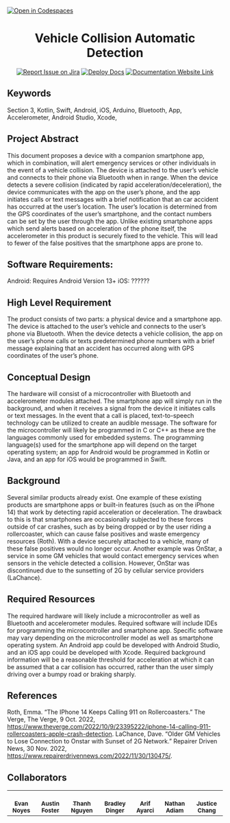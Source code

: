 [![Open in Codespaces](https://classroom.github.com/assets/launch-codespace-f4981d0f882b2a3f0472912d15f9806d57e124e0fc890972558857b51b24a6f9.svg)](https://classroom.github.com/open-in-codespaces?assignment_repo_id=10185894)
<div align="center">

# Vehicle Collision Automatic Detection
[![Report Issue on Jira](https://img.shields.io/badge/Report%20Issues-Jira-0052CC?style=flat&logo=jira-software)](https://temple-cis-projects-in-cs.atlassian.net/jira/software/c/projects/DT/issues)
[![Deploy Docs](https://github.com/ApplebaumIan/tu-cis-4398-docs-template/actions/workflows/deploy.yml/badge.svg)](https://github.com/ApplebaumIan/tu-cis-4398-docs-template/actions/workflows/deploy.yml)
[![Documentation Website Link](https://img.shields.io/badge/-Documentation%20Website-brightgreen)](https://applebaumian.github.io/tu-cis-4398-docs-template/)


</div>


## Keywords

Section 3, Kotlin, Swift, Android, iOS, Arduino, Bluetooth, App, Accelerometer, Android Studio, Xcode, 

## Project Abstract

This  document  proposes  a  device  with  a  companion  smartphone  app,  which  in  combination,  will  alert emergency services or other individuals in the event of a vehicle collision. The device is attached to the user’s vehicle and connects to their phone via Bluetooth when in range. When the device detects a severe collision (indicated by rapid acceleration/deceleration), the device communicates with the app on the user’s phone, and the app initiates calls or text messages with a brief notification that an car accident has occurred at the user’s location. The user’s location is determined from the GPS coordinates of the user’s smartphone, and the contact numbers can be set by the user through the app. Unlike existing smartphone apps which send alerts based on acceleration of the phone itself, the accelerometer in this product is securely fixed to the vehicle. This will lead to fewer of the false positives that the smartphone apps are prone to.

## Software Requirements:
Android: Requires Android Version 13+
iOS: ??????

## High Level Requirement

The product consists of two parts: a physical device and a smartphone app. The device is attached to the user’s vehicle and connects to the user’s phone via Bluetooth. When the device detects a vehicle collision, the app on the user’s phone calls or texts predetermined phone numbers with a brief message explaining that an accident has occurred along with GPS coordinates of the user’s phone.

## Conceptual Design

The hardware will consist of a microcontroller with Bluetooth and accelerometer modules attached. The smartphone app will simply run in the background, and when it receives a signal from the device it initiates calls or text messages. In the event that a call is placed, text-to-speech technology can be utilized to create an audible message. The software for the microcontroller will likely be programmed in C or C++ as these are the languages commonly used for embedded systems. The programming language(s) used for the smartphone app will depend on the target operating system; an app for Android would be programmed in Kotlin or Java, and an app for iOS would be programmed in Swift.

## Background

Several similar products already exist. One example of these existing products are smartphone apps or built-in features (such as on the iPhone 14) that work by detecting rapid acceleration or deceleration. The drawback to this is that smartphones are occasionally subjected to these forces outside of car crashes, such as by being dropped or by the user riding a rollercoaster, which can cause false positives and waste emergency resources (Roth). With a device securely attached to a vehicle, many of these false positives would no longer occur. Another example was OnStar, a service in some GM vehicles that would contact emergency services when sensors in the vehicle detected a collision. However, OnStar was discontinued due to the sunsetting of 2G by cellular service providers (LaChance).

## Required Resources

The required hardware will likely include a microcontroller as well as Bluetooth and accelerometer modules. Required software will include IDEs for programming the microcontroller and smartphone app. Specific software may vary depending on the microcontroller model as well as smartphone operating system. An Android app could be developed with Android Studio, and an iOS app could be developed with Xcode. Required background information will be a reasonable threshold for acceleration at which it can be assumed that a car collision has occurred, rather than the user simply driving over a bumpy road or braking sharply. 

## References
Roth, Emma. “The IPhone 14 Keeps Calling 911 on Rollercoasters.” The Verge, The Verge, 9 Oct. 2022, https://www.theverge.com/2022/10/9/23395222/iphone-14-calling-911-rollercoasters-apple-crash-detection.
LaChance, Dave. “Older GM Vehicles to Lose Connection to Onstar with Sunset of 2G Network.” Repairer Driven News, 30 Nov. 2022, https://www.repairerdrivennews.com/2022/11/30/130475/.


## Collaborators

[//]: # ( readme: collaborators -start )
<table>
<tr>
    <td align="center">
        <a href="https://github.com/Capstone-Projects-2023-Spring/project-vehicle-collision-automatic-detection">
            <br />
            <sub><b>Evan Noyes</b></sub>
        </a>
    </td>
    <td align="center">
        <a href="https://github.com/AFoster414">
            <br />
            <sub><b>Austin Foster</b></sub>
        </a>
    </td>
    <td align="center">
        <a href="https://github.com/thanhnguyen46">
            <br />
            <sub><b>Thanh Nguyen</b></sub>
        </a>
    </td>
    <td align="center">
        <a href="https://github.com/Braddinger13">
            <br />
            <sub><b>Bradley Dinger</b></sub>
        </a>
    </td>
     <td align="center">
        <a href="https://github.com/ayarcia1">
            <br />
            <sub><b>Arif Ayarci</b></sub>
        </a>
    </td>
    <td align="center">
        <a href="https://github.com/NathanAdiam">
            <br />
            <sub><b>Nathan Adiam</b></sub>
        </a>
    </td>
    <td align="center">
        <a href="https://github.com/qwertyist12">
            <br />
            <sub><b>Justice Chang</b></sub>
        </a>
    </td>    
    </tr>
</table>

[//]: # ( readme: collaborators -end )
